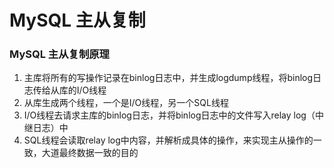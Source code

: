 # MySQL 主从复制

### MySQL 主从复制原理
1. 主库将所有的写操作记录在binlog日志中，并生成logdump线程，将binlog日志传给从库的I/O线程
2. 从库生成两个线程，一个是I/O线程，另一个SQL线程
3. I/O线程去请求主库的binlog日志，并将binlog日志中的文件写入relay log（中继日志）中
4. SQL线程会读取relay log中内容，并解析成具体的操作，来实现主从操作的一致，大道最终数据一致的目的